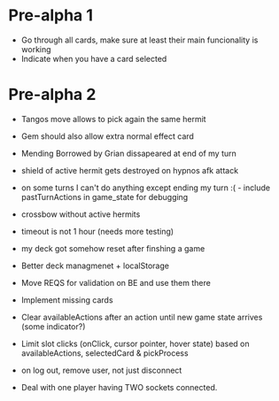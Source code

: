 # Pre-alpha 1
- Go through all cards, make sure at least their main funcionality is working
- Indicate when you have a card selected


# Pre-alpha 2
- Tangos move allows to pick again the same hermit
- Gem should also allow extra normal effect card
- Mending Borrowed by Grian dissapeared at end of my turn
- shield of active hermit gets destroyed on hypnos afk attack
- on some turns I can't do anything except ending my turn :(
		- include pastTurnActions in game_state for debugging

- crossbow without active hermits
- timeout is not 1 hour (needs more testing)
- my deck got somehow reset after finshing a game

- Better deck managmenet + localStorage
- Move REQS for validation on BE and use them there
- Implement missing cards
- Clear availableActions after an action until new game state arrives (some indicator?)
- Limit slot clicks (onClick, cursor pointer, hover state) based on availableActions, selectedCard & pickProcess
- on log out, remove user, not just disconnect
- Deal with one player having TWO sockets connected.